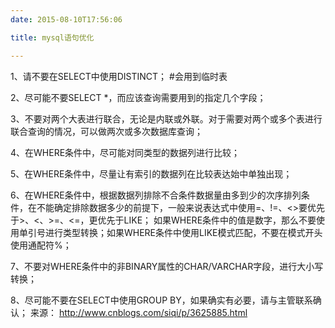 ```yaml
---
date: 2015-08-10T17:56:06

title: mysql语句优化

---
```


1、请不要在SELECT中使用DISTINCT； #会用到临时表


2、尽可能不要SELECT *，而应该查询需要用到的指定几个字段；

3、不要对两个大表进行联合，无论是内联或外联。对于需要对两个或多个表进行联合查询的情况，可以做两次或多次数据库查询；

4、在WHERE条件中，尽可能对同类型的数据列进行比较；

5、在WHERE条件中，尽量让有索引的数据列在比较表达始中单独出现；

6、在WHERE条件中，根据数据列排除不合条件数据量由多到少的次序排列条件，在不能确定排除数据多少的前提下，一般来说表达式中使用=、!=、<>要优先于>、<、>=、<=，更优先于LIKE；
  如果WHERE条件中的值是数字，那么不要使用单引号进行类型转换；如果WHERE条件中使用LIKE模式匹配，不要在模式开头使用通配符%；


7、不要对WHERE条件中的非BINARY属性的CHAR/VARCHAR字段，进行大小写转换；

8、尽可能不要在SELECT中使用GROUP BY，如果确实有必要，请与主管联系确认；
来源： <http://www.cnblogs.com/siqi/p/3625885.html>
 
